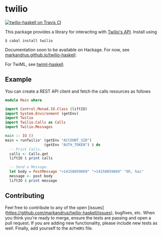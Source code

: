 twilio
======

[![twilio-haskell on Travis CI](https://travis-ci.org/markandrus/twilio-haskell.svg)](https://travis-ci.org/markandrus/twilio-haskell)

This package provides a library for interacting with
[Twilio's API](www.twilio.com/docs/api). Install using

```
$ cabal install twilio
```

Documentation soon to be available on Hackage. For now, see [markandrus.github.io/twilio-haskell](http://markandrus.github.io/twilio-haskell).

For TwiML, see [twiml-haskell](http://github.com/markandrus/twiml-haskell).

Example
-------

You can create a REST API client and fetch the calls resources as follows

```hs
module Main where

import Control.Monad.IO.Class (liftIO)
import System.Environment (getEnv)
import Twilio
import Twilio.Calls as Calls
import Twilio.Messages

main :: IO ()
main = runTwilio' (getEnv "ACCOUNT_SID")
                  (getEnv "AUTH_TOKEN") $ do
  -- Print Calls.
  calls <- Calls.get
  liftIO $ print calls

  -- Send a Message.
  let body = PostMessage "+14158059869" "+14158059869" "Oh, hai"
  message <- post body
  liftIO $ print message
```

Contributing
------------

Feel free to contribute to any of the open [issues]
(https://github.com/markandrus/twilio-haskell/issues), bugfixes, etc. When you
think you're ready to merge, ensure the tests are passing and open a pull
request. If you are adding new functionality, please include new tests as well.
Finally, add yourself to the `AUTHORS` file.
